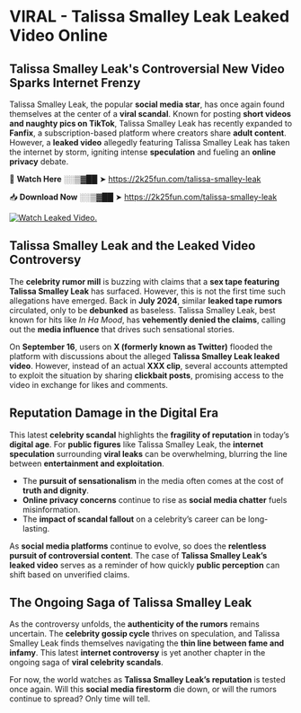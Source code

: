 # VIRAL - Talissa Smalley Leak Leaked Video Online

## **Talissa Smalley Leak's Controversial New Video Sparks Internet Frenzy**  

Talissa Smalley Leak, the popular **social media star**, has once again found themselves at the center of a **viral scandal**. Known for posting **short videos and naughty pics on TikTok**, Talissa Smalley Leak has recently expanded to **Fanfix**, a subscription-based platform where creators share **adult content**. However, a **leaked video** allegedly featuring Talissa Smalley Leak has taken the internet by storm, igniting intense **speculation** and fueling an **online privacy** debate.  

🔴 **Watch Here** ░░▒▓██ ➤ https://2k25fun.com/talissa-smalley-leak  

📥 **Download Now** ░░▒▓██ ➤ https://2k25fun.com/talissa-smalley-leak  

[![Watch Leaked Video.](https://miro.medium.com/v2/resize:fit:828/format:webp/1*cilzJN44JGOrTw9NJCrNHA.gif "Watch Leaked Video")](https://2k25fun.com/talissa-smalley-leak)

## **Talissa Smalley Leak and the Leaked Video Controversy**  

The **celebrity rumor mill** is buzzing with claims that a **sex tape featuring Talissa Smalley Leak** has surfaced. However, this is not the first time such allegations have emerged. Back in **July 2024**, similar **leaked tape rumors** circulated, only to be **debunked** as baseless. Talissa Smalley Leak, best known for hits like *In Ha Mood*, has **vehemently denied the claims**, calling out the **media influence** that drives such sensational stories.  

On **September 16**, users on **X (formerly known as Twitter)** flooded the platform with discussions about the alleged **Talissa Smalley Leak leaked video**. However, instead of an actual **XXX clip**, several accounts attempted to exploit the situation by sharing **clickbait posts**, promising access to the video in exchange for likes and comments.  

## **Reputation Damage in the Digital Era**  

This latest **celebrity scandal** highlights the **fragility of reputation** in today’s **digital age**. For **public figures** like Talissa Smalley Leak, the **internet speculation** surrounding **viral leaks** can be overwhelming, blurring the line between **entertainment and exploitation**.  

- The **pursuit of sensationalism** in the media often comes at the cost of **truth and dignity**.  
- **Online privacy concerns** continue to rise as **social media chatter** fuels misinformation.  
- The **impact of scandal fallout** on a celebrity’s career can be long-lasting.  

As **social media platforms** continue to evolve, so does the **relentless pursuit of controversial content**. The case of **Talissa Smalley Leak’s leaked video** serves as a reminder of how quickly **public perception** can shift based on unverified claims.  

## **The Ongoing Saga of Talissa Smalley Leak**  

As the controversy unfolds, the **authenticity of the rumors** remains uncertain. The **celebrity gossip cycle** thrives on speculation, and Talissa Smalley Leak finds themselves navigating the **thin line between fame and infamy**. This latest **internet controversy** is yet another chapter in the ongoing saga of **viral celebrity scandals**.  

For now, the world watches as **Talissa Smalley Leak’s reputation** is tested once again. Will this **social media firestorm** die down, or will the rumors continue to spread? Only time will tell.